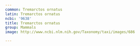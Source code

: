 ```yaml
---
common: Tremarctos ornatus
latin: Tremarctos ornatus
ncbi: '9638'
title: Tremarctos ornatus
group: Mammals
image: http://www.ncbi.nlm.nih.gov/Taxonomy/taxi/images/686

---
```

